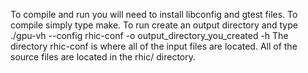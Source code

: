 To compile and run you will need to install libconfig and gtest files.
To compile simply type make. To run create an output directory and type
./gpu-vh --config rhic-conf -o output_directory_you_created -h
The directory rhic-conf is where all of the input files are located.
All of the source files are located in the rhic/ directory.
